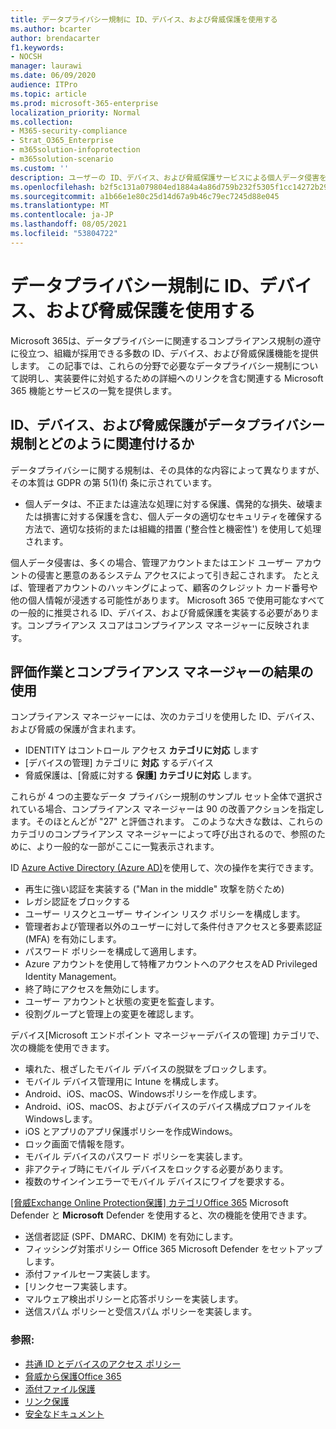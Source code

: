 ```yaml
---
title: データプライバシー規制に ID、デバイス、および脅威保護を使用する
ms.author: bcarter
author: brendacarter
f1.keywords:
- NOCSH
manager: laurawi
ms.date: 06/09/2020
audience: ITPro
ms.topic: article
ms.prod: microsoft-365-enterprise
localization_priority: Normal
ms.collection:
- M365-security-compliance
- Strat_O365_Enterprise
- m365solution-infoprotection
- m365solution-scenario
ms.custom: ''
description: ユーザーの ID、デバイス、および脅威保護サービスによる個人データ侵害をMicrosoft 365。
ms.openlocfilehash: b2f5c131a079804ed1884a4a86d759b232f5305f1cc14272b290844fe5872067
ms.sourcegitcommit: a1b66e1e80c25d14d67a9b46c79ec7245d88e045
ms.translationtype: MT
ms.contentlocale: ja-JP
ms.lasthandoff: 08/05/2021
ms.locfileid: "53804722"
---
```

# <a name="use-identity-device-and-threat-protection-for-data-privacy-regulation"></a>データプライバシー規制に ID、デバイス、および脅威保護を使用する

Microsoft 365は、データプライバシーに関連するコンプライアンス規制の遵守に役立つ、組織が採用できる多数の ID、デバイス、および脅威保護機能を提供します。 この記事では、これらの分野で必要なデータプライバシー規制について説明し、実装要件に対処するための詳細へのリンクを含む関連する Microsoft 365 機能とサービスの一覧を提供します。

## <a name="how-identity-device-and-threat-protection-relate-to-data-privacy-regulation"></a>ID、デバイス、および脅威保護がデータプライバシー規制とどのように関連付けるか

データプライバシーに関する規制は、その具体的な内容によって異なりますが、その本質は GDPR の第 5(1)(f) 条に示されています。

- 個人データは、不正または違法な処理に対する保護、偶発的な損失、破壊または損害に対する保護を含む、個人データの適切なセキュリティを確保する方法で、適切な技術的または組織的措置 ('整合性と機密性') を使用して処理されます。

個人データ侵害は、多くの場合、管理アカウントまたはエンド ユーザー アカウントの侵害と悪意のあるシステム アクセスによって引き起こされます。 たとえば、管理者アカウントのハッキングによって、顧客のクレジット カード番号や他の個人情報が浸透する可能性があります。 Microsoft 365 で使用可能なすべての一般的に推奨される ID、デバイス、および脅威保護を実装する必要があります。コンプライアンス スコアはコンプライアンス マネージャーに反映されます。

## <a name="using-the-results-of-your-assessment-work-and-compliance-manager"></a>評価作業とコンプライアンス マネージャーの結果の使用

コンプライアンス マネージャーには、次のカテゴリを使用した ID、デバイス、および脅威の保護が含まれます。

- IDENTITY はコントロール アクセス **カテゴリに対応** します
- [デバイスの管理] カテゴリに **対応** するデバイス
- 脅威保護は、[脅威に対する **保護] カテゴリに対応** します。
 
これらが 4 つの主要なデータ プライバシー規制のサンプル セット全体で選択されている場合、コンプライアンス マネージャーは 90 の改善アクションを指定します。そのほとんどが "27" と評価されます。 このような大きな数は、これらのカテゴリのコンプライアンス マネージャーによって呼び出されるので、参照のために、より一般的な一部がここに一覧表示されます。

ID [Azure Active Directory (Azure AD)](https://azure.microsoft.com/services/active-directory/)を使用して、次の操作を実行できます。

- 再生に強い認証を実装する ("Man in the middle" 攻撃を防ぐため)
- レガシ認証をブロックする
- ユーザー リスクとユーザー サインイン リスク ポリシーを構成します。
- 管理者および管理者以外のユーザーに対して条件付きアクセスと多要素認証 (MFA) を有効にします。
- パスワード ポリシーを構成して適用します。
- Azure アカウントを使用して特権アカウントへのアクセスをAD Privileged Identity Management。
- 終了時にアクセスを無効にします。
- ユーザー アカウントと状態の変更を監査します。
- 役割グループと管理上の変更を確認します。

デバイス[Microsoft エンドポイント マネージャー[](https://www.microsoft.com/microsoft-365/microsoft-endpoint-manager)デバイスの管理] カテゴリで、次の機能を使用できます。

- 壊れた、根ざしたモバイル デバイスの脱獄をブロックします。
- モバイル デバイス管理用に Intune を構成します。
- Android、iOS、macOS、Windowsポリシーを作成します。
- Android、iOS、macOS、およびデバイスのデバイス構成プロファイルをWindowsします。
- iOS とアプリのアプリ保護ポリシーを作成Windows。
- ロック画面で情報を隠す。
- モバイル デバイスのパスワード ポリシーを実装します。
- 非アクティブ時にモバイル デバイスをロックする必要があります。
- 複数のサインインエラーでモバイル デバイスにワイプを要求する。

[[脅威Exchange Online Protection保護] カテゴリOffice 365](../security/office-365-security/defender-for-office-365.md) Microsoft Defender と **Microsoft** Defender を使用すると、次の機能を使用できます。

- 送信者認証 (SPF、DMARC、DKIM) を有効にします。
- フィッシング対策ポリシー Office 365 Microsoft Defender をセットアップします。
- 添付ファイルセーフ実装します。
- [リンクセーフ実装します。
- マルウェア検出ポリシーと応答ポリシーを実装します。
- 送信スパム ポリシーと受信スパム ポリシーを実装します。

### <a name="references"></a>参照:

- [共通 ID とデバイスのアクセス ポリシー](../security/office-365-security/identity-access-policies.md)
- [脅威から保護Office 365](https://support.office.com/article/protect-against-threats-in-office-365-b10023f6-f30f-45d3-b3ad-b71aa4aa0d58)
- [添付ファイル保護](../security/office-365-security/safe-attachments.md)
- [リンク保護](../security/office-365-security/safe-links.md)
- [安全なドキュメント](../security/office-365-security/safe-docs.md)

